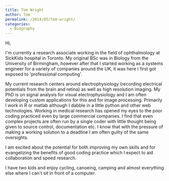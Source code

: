 ```yaml
---
title: Tom Wright
author: Tom
permalink: /2014/05/tom-wright/
categories:
  - Biography
---
```

Hi,

I'm currently a research associate working in the field of ophthalmology at SickKids hospital in Toronto. My original BSc was in Biology from the University of Birmingham, however after that I started working as a systems engineer for a variety of companies around the UK, it was here I first got exposed to 'professional computing'.

My current research centers around electrophysiology (recording electrical potentials from the brain and retina) as well as high resolution imaging. My PhD is on signal analysis for visual electrophysiology and I am often developing custom applications for this and for image processing. Primarily I work in R or matlab although I dabble in a little python and other web technologies. Working in medical research has opened my eyes to the poor coding practiced even by large commercial companies. I find that even complex projects are often run by a single coder with little thought being given to source control, documentation etc. I know that with the pressure of making a working solution to a deadline I am often guilty of the same oversights.

I am excited about the potential for both improving my own skills and for evangelizing the benefits of good coding practice which I expect to aid collaboration and speed research.

I have two kids and enjoy cycling, canoeing, camping and almost everything else where I can't sit in front of a computer.
